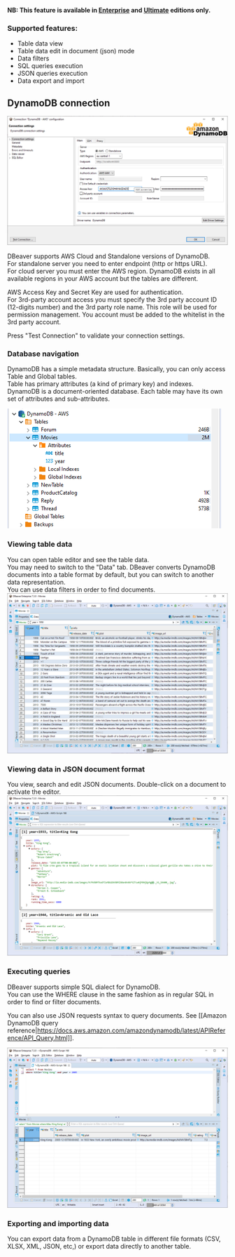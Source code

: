 **NB: This feature is available in [Enterprise](Enterprise-Edition) and [Ultimate](Ultimate-Edition) editions only.**

### Supported features:
- Table data view
- Table data edit in document (json) mode
- Data filters
- SQL queries execution
- JSON queries execution
- Data export and import

## DynamoDB connection

![](images/database/dynamodb/connection-page.png)

DBeaver supports AWS Cloud and Standalone versions of DynamoDB.  
For standalone server you need to enter endpoint (http or https URL).  
For cloud server you must enter the AWS region. DynamoDB exists in all available regions in your AWS account but the tables are different.

AWS Access Key and Secret Key are used for authentication.  
For 3rd-party account access you must specify the 3rd party account ID (12-digits number) and the 3rd party role name. This role will be used for permission management. You account must be added to the whitelist in the 3rd party account.  

Press "Test Connection" to validate your connection settings.

### Database navigation

DynamoDB has a simple metadata structure. Basically, you can only access Table and Global tables.  
Table has primary attributes (a kind of primary key) and indexes.  
DynamoDB is a document-oriented database. Each table may have its own set of attributes and sub-attributes.  

![](images/database/dynamodb/database-structure.png)

### Viewing table data

You can open table editor and see the table data.  
You may need to switch to the "Data" tab.
DBeaver converts DynamoDB documents into a table format by default, but you can switch to another data representation.  
You can use data filters in order to find documents.  
![](images/database/dynamodb/data-view.png)

### Viewing data in JSON document format

You view, search and edit JSON documents. Double-click on a document to activate the editor.  
![](images/database/dynamodb/data-view-json.png)

### Executing queries

DBeaver supports simple SQL dialect for DynamoDB.  
You can use the WHERE clause in the same fashion as in regular SQL in order to find or filter documents.  

You can also use JSON requests syntax to query documents. See [[Amazon DynamoDB query reference|https://docs.aws.amazon.com/amazondynamodb/latest/APIReference/API_Query.html]].

![](images/database/dynamodb/sql-query-simple.png)

### Exporting and importing data

You can export data from a DynamoDB table in different file formats (CSV, XLSX, XML, JSON, etc,) or export data directly to another table.  
